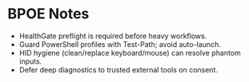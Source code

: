 # BPOE Notes
- HealthGate preflight is required before heavy workflows.
- Guard PowerShell profiles with Test-Path; avoid auto-launch.
- HID hygiene (clean/replace keyboard/mouse) can resolve phantom inputs.
- Defer deep diagnostics to trusted external tools on consent.

